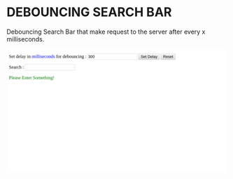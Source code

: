 # DEBOUNCING SEARCH BAR
Debouncing Search Bar that make request to the server after every x milliseconds.

![Screen Shot](screenshot.png?raw=true "Title")